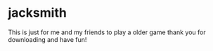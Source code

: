 # jacksmith
This is just for me and my friends to play a older game
thank you for downloading and have fun!
